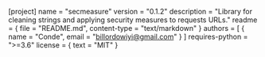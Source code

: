 [project]
name = "secmeasure"
version = "0.1.2"
description = "Library for cleaning strings and applying security measures to requests URLs."
readme = { file = "README.md", content-type = "text/markdown" }
authors = [
    { name = "Conde", email = "billordowiyi@gmail.com" }
]
requires-python = ">=3.6"
license = { text = "MIT" }
